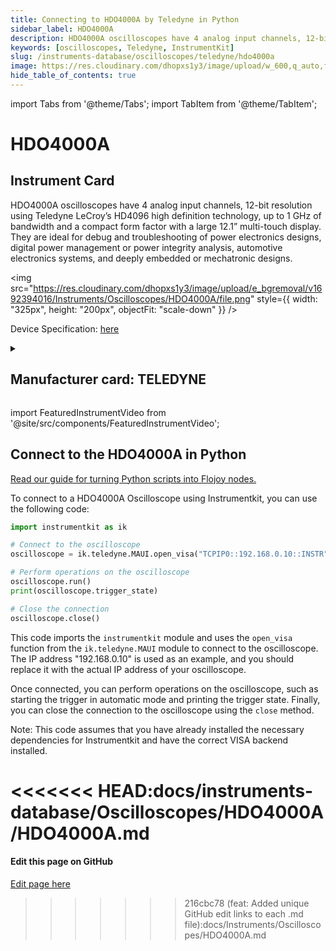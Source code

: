 ```yaml
---
title: Connecting to HDO4000A by Teledyne in Python
sidebar_label: HDO4000A
description: HDO4000A oscilloscopes have 4 analog input channels, 12-bit resolution using Teledyne LeCroy’s HD4096 high definition technology, up to 1 GHz of bandwidth and a compact form factor with a large 12.1” multi-touch display. They are ideal for debug and troubleshooting of power electronics designs, digital power management or power integrity analysis, automotive electronics systems, and deeply embedded or mechatronic designs.
keywords: [oscilloscopes, Teledyne, InstrumentKit]
slug: /instruments-database/oscilloscopes/teledyne/hdo4000a
image: https://res.cloudinary.com/dhopxs1y3/image/upload/w_600,q_auto,f_auto/e_bgremoval/v1692394016/Instruments/Oscilloscopes/HDO4000A/file.jpg
hide_table_of_contents: true
---
```


import Tabs from '@theme/Tabs';
import TabItem from '@theme/TabItem';

# HDO4000A

## Instrument Card

<div className="flex">

<div>

HDO4000A oscilloscopes have 4 analog input channels, 12-bit resolution using Teledyne LeCroy’s HD4096 high definition technology, up to 1 GHz of bandwidth and a compact form factor with a large 12.1” multi-touch display. They are ideal for debug and troubleshooting of power electronics designs, digital power management or power integrity analysis, automotive electronics systems, and deeply embedded or mechatronic designs.

</div>

<img src="https://res.cloudinary.com/dhopxs1y3/image/upload/e_bgremoval/v1692394016/Instruments/Oscilloscopes/HDO4000A/file.png" style={{ width: "325px", height: "200px", objectFit: "scale-down" }} />

</div>

<div className="flex text-center">

<p>Device Specification: <a target="\_blank" href="https://cdn.teledynelecroy.com/files/pdf/hdo4000a-oscilloscopes-datasheet.pdf">here</a></p>

</div>

<details style={{ marginTop: "15px"}}>
<summary><h2>Manufacturer card: TELEDYNE</h2></summary>

<img src="https://res.cloudinary.com/dhopxs1y3/image/upload/v1692812958/Instruments/Vendor%20Logos/Teledyne_technologies.png" style={{ width: "100%", height: "170px",objectFit: "scale-down" }} />

Teledyne LeCroy is an American manufacturer of oscilloscopes, protocol analyzers and other test equipment. LeCroy is now a subsidiary of Teledyne Technologies.

<ul>
  <li>Headquarters: USA</li>
  <li>Yearly Revenue (millions, USD): 5458.6</li>
  <li>Vendor Website: <a href="https://www.teledynelecroy.com/">here</a></li>
</ul>
</details>

import FeaturedInstrumentVideo from '@site/src/components/FeaturedInstrumentVideo';

<FeaturedInstrumentVideo category='OSCILLOSCOPES' manufacturer='TELEDYNE'></FeaturedInstrumentVideo>


## Connect to the HDO4000A in Python

[Read our guide for turning Python scripts into Flojoy nodes.](https://docs.flojoy.ai/custom-nodes/creating-custom-node/)
<Tabs>

<TabItem value="Flojoy" label="Flojoy" className="flojoy-instrument-tabs">

<NodeCardCollection category='OSCILLOSCOPES' manufacturer='TELEDYNE'></NodeCardCollection>

</TabItem>
<TabItem value="InstrumentKit" label="InstrumentKit">

To connect to a HDO4000A Oscilloscope using Instrumentkit, you can use the following code:

```python
import instrumentkit as ik

# Connect to the oscilloscope
oscilloscope = ik.teledyne.MAUI.open_visa("TCPIP0::192.168.0.10::INSTR")

# Perform operations on the oscilloscope
oscilloscope.run()
print(oscilloscope.trigger_state)

# Close the connection
oscilloscope.close()
```

This code imports the `instrumentkit` module and uses the `open_visa` function from the `ik.teledyne.MAUI` module to connect to the oscilloscope. The IP address "192.168.0.10" is used as an example, and you should replace it with the actual IP address of your oscilloscope.

Once connected, you can perform operations on the oscilloscope, such as starting the trigger in automatic mode and printing the trigger state. Finally, you can close the connection to the oscilloscope using the `close` method.

Note: This code assumes that you have already installed the necessary dependencies for Instrumentkit and have the correct VISA backend installed.

<<<<<<< HEAD:docs/instruments-database/Oscilloscopes/HDO4000A/HDO4000A.md
</TabItem>
</Tabs>
=======
<SectionBreak />

[//]: # (Edit page on GitHub)

#### Edit this page on GitHub

[Edit page here](https://github.com/flojoy-ai/docs/blob/main/docs/instruments-database/Oscilloscopes/HDO4000A/HDO4000A.md)
>>>>>>> 216cbc78 (feat: Added unique GitHub edit links to each .md file):docs/Instruments/Oscilloscopes/HDO4000A.md
